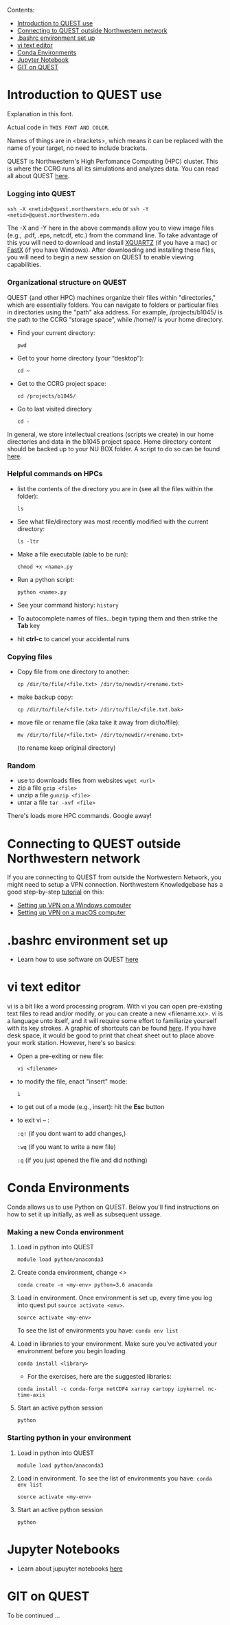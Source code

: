 Contents:

* [Introduction to QUEST use](#introduction-to-quest-use)
* [Connecting to QUEST outside Northwestern network](#connecting-to-quest-outside-northwestern-network)
* [.bashrc environment set up](https://github.com/NU-CCRG/Getting-Started/blob/master/02_SetUp_bashrc.md)
* [vi text editor](#vi-text-editor)
* [Conda Environments](#conda-environments)
* [Jupyter Notebook](Jupyter_Use_Guide/01_jupyter_setup.md)
* [GIT on QUEST](#git-on-quest)


# Introduction to QUEST use

Explanation in this font.

Actual code in `THIS FONT AND COLOR`.

Names of things are in \<brackets>\, which means it can be replaced with the name of your target, no need to include brackets.

QUEST is Northwestern's High Perfomance Computing (HPC) cluster. This is where the CCRG runs all its simulations and analyzes data. You can read all about QUEST [here](https://www.it.northwestern.edu/research/user-services/quest/). 

### Logging into QUEST

`ssh -X <netid>@quest.northwestern.edu` or `ssh -Y <netid>@quest.northwestern.edu`

The -X and -Y here in the above commands allow you to view image files (e.g., .pdf, .eps, netcdf, etc.) from the command line. To take advantage of this you will need to download and install [XQUARTZ](https://www.xquartz.org) (if you have a mac) or [FastX](https://kb.northwestern.edu/quest-fastx) (if you have Windows). After downloading and installing these files, you will need to begin a new session on QUEST to enable viewing capabilities. 

### Organizational structure on QUEST 
QUEST (and other HPC) machines organize their files within "directories," which are essentially folders. You can navigate to folders or particular files in directories using the "path" aka address. For example, /projects/b1045/ is the path to the CCRG “storage space”, while /home/<netid>/ is your home directory.

* Find your current directory:

    `pwd`
    
* Get to your home directory (your “desktop”):

    `cd ~`
    
* Get to the CCRG project space:

    `cd /projects/b1045/`

* Go to last visited directory

    `cd -`

In general, we store intellectual creations (scripts we create) in our home directories and data in the b1045 project space. Home directory content should be backed up to your NU BOX folder. A script to do so can be found [here](https://github.com/NU-CCRG/python_intro/blob/master/03_BackUp_Scripts.md).  

### Helpful commands on HPCs

* list the contents of the directory you are in (see all the files within the folder):

    `ls` 

* See what file/directory was most recently modified with the current directory:

    `ls -ltr`
 
* Make a file executable (able to be run):

    `chmod +x <name>.py`

* Run a python script:

    `python <name>.py`

* See your command history:
    `history`
    
* To autocomplete names of files...begin typing them and then strike the **Tab** key

* hit **ctrl-c** to cancel your accidental runs


### Copying files

* Copy file from one directory to another:

    `cp /dir/to/file/<file.txt> /dir/to/newdir/<rename.txt>` 

* make backup copy:

    `cp /dir/to/file/<file.txt> /dir/to/file/<file.txt.bak>` 

* move file or rename file (aka take it away from dir/to/file):

    `mv /dir/to/file/<file.txt> /dir/to/newdir/<rename.txt>`  

    (to rename keep original directory)

### Random

* use to downloads files from websites
`wget <url>`
* zip a file
`gzip <file>`
* unzip a file
`gunzip <file>`
* untar a file
`tar -xvf <file>`

There's loads more HPC commands. Google away!

# Connecting to QUEST outside Northwestern network

If you are connecting to QUEST from outside the Nortwestern Network, you might need to setup a VPN connection. Northwestern Knowledgebase has a good step-by-step [tutorial](https://www.it.northwestern.edu/oncampus/vpn/) on this:

* [Setting up VPN on a Windows computer](https://kb.northwestern.edu/62248)
* [Setting up VPN on a macOS computer](https://kb.northwestern.edu/62249)

# .bashrc environment set up 

* Learn how to use software on QUEST [here](https://github.com/NU-CCRG/Getting-Started/blob/master/02_SetUp_bashrc.md)

# vi text editor

vi is a bit like a word processing program. With vi you can open pre-existing text files to read and/or modify, or you can create a new <filename.xx>. vi is a language unto itself, and it will require some effort to familiarize yourself with its key strokes. A graphic of shortcuts can be found [here](http://www.viemu.com/vi-vim-cheat-sheet.gif). If you have desk space, it would be good to print that cheat sheet out to place above your work station. However, here's so basics:  

* Open a pre-exiting or new file:
 
    `vi <filename>`

* to modify the file, enact "insert" mode:

    `i` 

* to get out of a mode (e.g., insert): hit the **Esc** button

* to exit vi – :

    `:q!` (if you dont want to add changes,) 

    `:wq` (if you want to write a new file)

    `:q` (if you just opened the file and did nothing)



# Conda Environments
Conda allows us to use Python on QUEST. Below you'll find instructions on how to set it up initially, as well as subsequent ussage. 

### Making a new Conda environment

1. Load in python into QUEST

    `module load python/anaconda3`

2. Create conda environment, change <>

    `conda create -n <my-env> python=3.6 anaconda`

3. Load in environment. Once environment is set up, every time you log into quest put `source activate <env>`.

    `source activate <my-env>`
    
    To see the list of environments you have: `conda env list`

4. Load in libraries to your environment. Make sure you’ve activated your environment before you begin loading.

    `conda install <library>`

    * For the exercises, here are the suggested libraries:

    `conda install -c conda-forge netCDF4 xarray cartopy ipykernel nc-time-axis`

5. Start an active python session

    `python`

### Starting python in your environment

1. Load in python into QUEST

    `module load python/anaconda3`

2. Load in environment. To see the list of environments you have: `conda env list`

    `source activate <my-env>`

3. Start an active python session

    `python`

# Jupyter Notebooks

* Learn about jupuyter notebooks [here](https://github.com/NU-CCRG/Getting-Started/tree/master/Jupyter_Use_Guide)
# GIT on QUEST

To be continued ...
